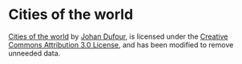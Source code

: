 # Cities of the world

[Cities of the world](https://github.com/lutangar/cities.json) by [Johan Dufour](https://github.com/lutangar), is licensed under the [Creative Commons Attribution 3.0 License](https://creativecommons.org/licenses/by/3.0/), and has been modified to remove unneeded data.
